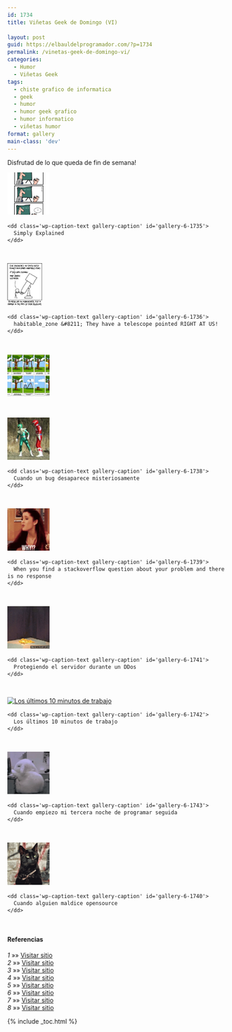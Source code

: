 ```yaml
---
id: 1734
title: Viñetas Geek de Domingo (VI)

layout: post
guid: https://elbauldelprogramador.com/?p=1734
permalink: /vinetas-geek-de-domingo-vi/
categories:
  - Humor
  - Viñetas Geek
tags:
  - chiste grafico de informatica
  - geek
  - humor
  - humor geek grafico
  - humor informatico
  - viñetas humor
format: gallery
main-class: 'dev'
---
```

Disfrutad de lo que queda de fin de semana!

<div id='gallery-6' class='gallery galleryid-1734 gallery-columns-1 gallery-size-thumbnail'>
  <dl class='gallery-item'>
    <dt class='gallery-icon portrait'>
      <a href='/assets/img/2013/07/140.jpg'><img width="96" height="96" src="/assets/img/2013/07/140-150x150.jpg" class="attachment-thumbnail" alt="Simply Explained" aria-describedby="gallery-6-1735" /></a>
    </dt>
    
    <dd class='wp-caption-text gallery-caption' id='gallery-6-1735'>
      Simply Explained
    </dd>
  </dl>
  
  <br style="clear: both" />
  
  <dl class='gallery-item'>
    <dt class='gallery-icon portrait'>
      <a href='/assets/img/2013/07/habitable_zone-They-have-a-telescope-pointed-RIGHT-AT-US.png'><img width="79" height="96" src="/assets/img/2013/07/habitable_zone-They-have-a-telescope-pointed-RIGHT-AT-US.png" class="attachment-thumbnail" alt="habitable_zone - They have a telescope pointed RIGHT AT US!" aria-describedby="gallery-6-1736" /></a>
    </dt>
    
    <dd class='wp-caption-text gallery-caption' id='gallery-6-1736'>
      habitable_zone &#8211; They have a telescope pointed RIGHT AT US!
    </dd>
  </dl>
  
  <br style="clear: both" />
  
  <dl class='gallery-item'>
    <dt class='gallery-icon landscape'>
      <a href='/assets/img/2013/07/humor-desarrollo-software.jpg'><img width="96" height="96" src="/assets/img/2013/07/humor-desarrollo-software-150x150.jpg" class="attachment-thumbnail" alt="humor-desarrollo-software" /></a>
    </dt>
  </dl>
  
  <br style="clear: both" />
  
  <dl class='gallery-item'>
    <dt class='gallery-icon landscape'>
      <a href='/assets/img/2013/07/when-a-bug-mysteriously-disappears.gif'><img width="96" height="96" src="/assets/img/2013/07/when-a-bug-mysteriously-disappears-150x150.gif" class="attachment-thumbnail" alt="Cuando un bug desaparece misteriosamente" aria-describedby="gallery-6-1738" /></a>
    </dt>
    
    <dd class='wp-caption-text gallery-caption' id='gallery-6-1738'>
      Cuando un bug desaparece misteriosamente
    </dd>
  </dl>
  
  <br style="clear: both" />
  
  <dl class='gallery-item'>
    <dt class='gallery-icon landscape'>
      <a href='/assets/img/2013/07/tumblr_inline_moij1tHWwa1qz4rgp.gif'><img width="96" height="96" src="/assets/img/2013/07/tumblr_inline_moij1tHWwa1qz4rgp-150x150.gif" class="attachment-thumbnail" alt="When you find a stackoverflow question about your problem and there is no response" aria-describedby="gallery-6-1739" /></a>
    </dt>
    
    <dd class='wp-caption-text gallery-caption' id='gallery-6-1739'>
      When you find a stackoverflow question about your problem and there is no response
    </dd>
  </dl>
  
  <br style="clear: both" />
  
  <dl class='gallery-item'>
    <dt class='gallery-icon landscape'>
      <a href='/assets/img/2013/07/LI3vaSs.gif'><img width="96" height="96" src="/assets/img/2013/07/LI3vaSs-150x150.gif" class="attachment-thumbnail" alt="Protegiendo el servidor durante un DDos" aria-describedby="gallery-6-1741" /></a>
    </dt>
    
    <dd class='wp-caption-text gallery-caption' id='gallery-6-1741'>
      Protegiendo el servidor durante un DDos
    </dd>
  </dl>
  
  <br style="clear: both" />
  
  <dl class='gallery-item'>
    <dt class='gallery-icon landscape'>
      <a href='/assets/img/2013/07/Los-últimos-10-minutos-de-trabajo.gif'><img width="96" height="96" src="/assets/img/2013/07/Los-últimos-10-minutos-de-trabajo-150x150.gif" class="attachment-thumbnail" alt="Los últimos 10 minutos de trabajo" aria-describedby="gallery-6-1742" /></a>
    </dt>
    
    <dd class='wp-caption-text gallery-caption' id='gallery-6-1742'>
      Los últimos 10 minutos de trabajo
    </dd>
  </dl>
  
  <br style="clear: both" />
  
  <dl class='gallery-item'>
    <dt class='gallery-icon landscape'>
      <a href='/assets/img/2013/07/when-I-start-my-third-coding-night-in-a-row.gif'><img width="96" height="96" src="/assets/img/2013/07/when-I-start-my-third-coding-night-in-a-row-150x150.gif" class="attachment-thumbnail" alt="Cuando empiezo mi tercera noche de programar seguida" aria-describedby="gallery-6-1743" /></a>
    </dt>
    
    <dd class='wp-caption-text gallery-caption' id='gallery-6-1743'>
      Cuando empiezo mi tercera noche de programar seguida
    </dd>
  </dl>
  
  <br style="clear: both" />
  
  <dl class='gallery-item'>
    <dt class='gallery-icon landscape'>
      <a href='/assets/img/2013/07/When-someone-vilifies-opensource.gif'><img width="96" height="96" src="/assets/img/2013/07/When-someone-vilifies-opensource-150x150.gif" class="attachment-thumbnail" alt="Cuando alguien maldice opensource" aria-describedby="gallery-6-1740" /></a>
    </dt>
    
    <dd class='wp-caption-text gallery-caption' id='gallery-6-1740'>
      Cuando alguien maldice opensource
    </dd>
  </dl>
  
  <br style="clear: both" />
</div>

#### Referencias

*1* »» <a href="http://geek-and-poke.com/geekandpoke/2013/6/25/simply-explained" target="_blank">Visitar sitio</a>  
*2* »» <a href="http://xkcd.com/1231/" target="_blank">Visitar sitio</a>  
*3* »» <a href="http://devopsreactions.tumblr.com/post/54331815989" target="_blank">Visitar sitio</a>  
*4* »» <a href="http://thecodinglove.com/post/54511701951/when-a-bug-mysteriously-disappears" target="_blank">Visitar sitio</a>  
*5* »» <a href="http://devopsreactions.tumblr.com/post/54819531048" target="_blank">Visitar sitio</a>  
*6* »» <a href="http://devopsreactions.tumblr.com/post/54585027874/protecting-your-servers-during-a-ddos" target="_blank">Visitar sitio</a>  
*7* »» <a href="http://thecodinglove.com/post/54685719434" target="_blank">Visitar sitio</a>  
*8* »» <a href="http://thecodinglove.com/post/54609919840" target="_blank">Visitar sitio</a>



{% include _toc.html %}
